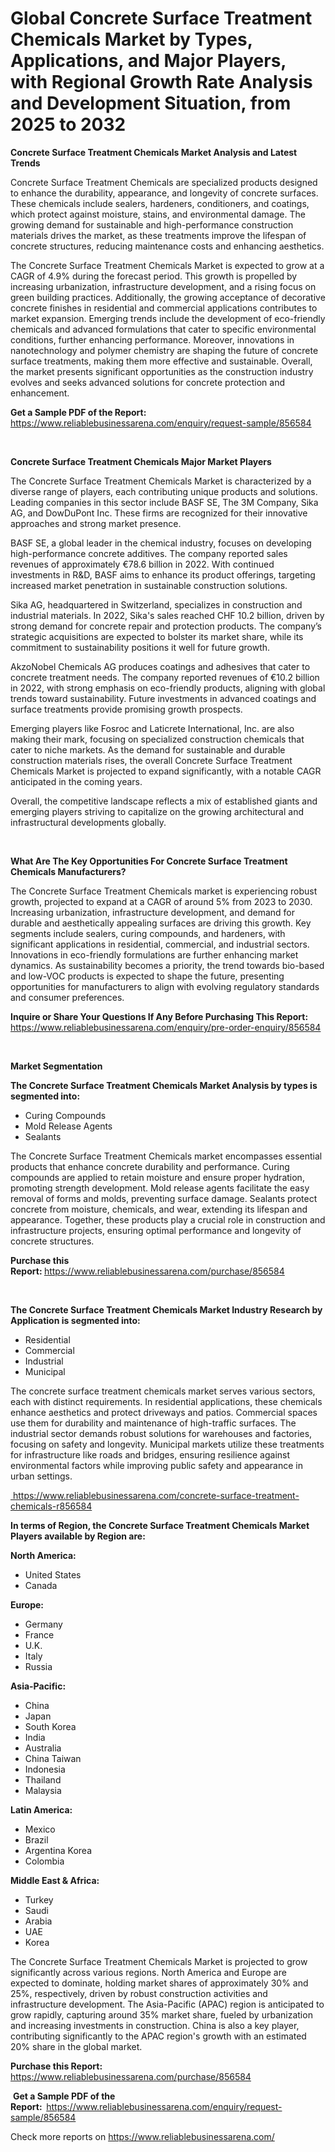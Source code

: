 <p><h1>Global Concrete Surface Treatment Chemicals Market by Types, Applications, and Major Players, with Regional Growth Rate Analysis and Development Situation, from 2025 to 2032</h1></p><p><strong>Concrete Surface Treatment Chemicals Market Analysis and Latest Trends</strong></p>
<p><p>Concrete Surface Treatment Chemicals are specialized products designed to enhance the durability, appearance, and longevity of concrete surfaces. These chemicals include sealers, hardeners, conditioners, and coatings, which protect against moisture, stains, and environmental damage. The growing demand for sustainable and high-performance construction materials drives the market, as these treatments improve the lifespan of concrete structures, reducing maintenance costs and enhancing aesthetics.</p><p>The Concrete Surface Treatment Chemicals Market is expected to grow at a CAGR of 4.9% during the forecast period. This growth is propelled by increasing urbanization, infrastructure development, and a rising focus on green building practices. Additionally, the growing acceptance of decorative concrete finishes in residential and commercial applications contributes to market expansion. Emerging trends include the development of eco-friendly chemicals and advanced formulations that cater to specific environmental conditions, further enhancing performance. Moreover, innovations in nanotechnology and polymer chemistry are shaping the future of concrete surface treatments, making them more effective and sustainable. Overall, the market presents significant opportunities as the construction industry evolves and seeks advanced solutions for concrete protection and enhancement.</p></p>
<p><strong>Get a Sample PDF of the Report:&nbsp;</strong> <a href="https://www.reliablebusinessarena.com/enquiry/request-sample/856584?utm_campaign=2527&utm_medium=2&utm_source=Github&utm_content=ia&utm_term=31032025&utm_id=concrete-surface-treatment-chemicals">https://www.reliablebusinessarena.com/enquiry/request-sample/856584</a></p>
<p>&nbsp;</p>
<p><strong>Concrete Surface Treatment Chemicals Major Market Players</strong></p>
<p><p>The Concrete Surface Treatment Chemicals Market is characterized by a diverse range of players, each contributing unique products and solutions. Leading companies in this sector include BASF SE, The 3M Company, Sika AG, and DowDuPont Inc. These firms are recognized for their innovative approaches and strong market presence.</p><p>BASF SE, a global leader in the chemical industry, focuses on developing high-performance concrete additives. The company reported sales revenues of approximately €78.6 billion in 2022. With continued investments in R&D, BASF aims to enhance its product offerings, targeting increased market penetration in sustainable construction solutions.</p><p>Sika AG, headquartered in Switzerland, specializes in construction and industrial materials. In 2022, Sika's sales reached CHF 10.2 billion, driven by strong demand for concrete repair and protection products. The company’s strategic acquisitions are expected to bolster its market share, while its commitment to sustainability positions it well for future growth.</p><p>AkzoNobel Chemicals AG produces coatings and adhesives that cater to concrete treatment needs. The company reported revenues of €10.2 billion in 2022, with strong emphasis on eco-friendly products, aligning with global trends toward sustainability. Future investments in advanced coatings and surface treatments provide promising growth prospects.</p><p>Emerging players like Fosroc and Laticrete International, Inc. are also making their mark, focusing on specialized construction chemicals that cater to niche markets. As the demand for sustainable and durable construction materials rises, the overall Concrete Surface Treatment Chemicals Market is projected to expand significantly, with a notable CAGR anticipated in the coming years.</p><p>Overall, the competitive landscape reflects a mix of established giants and emerging players striving to capitalize on the growing architectural and infrastructural developments globally.</p></p>
<p>&nbsp;</p>
<p><strong>What Are The Key Opportunities For Concrete Surface Treatment Chemicals Manufacturers?</strong></p>
<p><p>The Concrete Surface Treatment Chemicals market is experiencing robust growth, projected to expand at a CAGR of around 5% from 2023 to 2030. Increasing urbanization, infrastructure development, and demand for durable and aesthetically appealing surfaces are driving this growth. Key segments include sealers, curing compounds, and hardeners, with significant applications in residential, commercial, and industrial sectors. Innovations in eco-friendly formulations are further enhancing market dynamics. As sustainability becomes a priority, the trend towards bio-based and low-VOC products is expected to shape the future, presenting opportunities for manufacturers to align with evolving regulatory standards and consumer preferences.</p></p>
<p><strong>Inquire or Share Your Questions If Any Before Purchasing This Report:</strong> <a href="https://www.reliablebusinessarena.com/enquiry/pre-order-enquiry/856584?utm_campaign=2527&utm_medium=2&utm_source=Github&utm_content=ia&utm_term=31032025&utm_id=concrete-surface-treatment-chemicals">https://www.reliablebusinessarena.com/enquiry/pre-order-enquiry/856584</a></p>
<p>&nbsp;</p>
<p><strong>Market Segmentation</strong></p>
<p><strong>The Concrete Surface Treatment Chemicals Market Analysis by types is segmented into:</strong></p>
<p><ul><li>Curing Compounds</li><li>Mold Release Agents</li><li>Sealants</li></ul></p>
<p><p>The Concrete Surface Treatment Chemicals market encompasses essential products that enhance concrete durability and performance. Curing compounds are applied to retain moisture and ensure proper hydration, promoting strength development. Mold release agents facilitate the easy removal of forms and molds, preventing surface damage. Sealants protect concrete from moisture, chemicals, and wear, extending its lifespan and appearance. Together, these products play a crucial role in construction and infrastructure projects, ensuring optimal performance and longevity of concrete structures.</p></p>
<p><strong>Purchase this Report:&nbsp;</strong><a href="https://www.reliablebusinessarena.com/purchase/856584?utm_campaign=2527&utm_medium=2&utm_source=Github&utm_content=ia&utm_term=31032025&utm_id=concrete-surface-treatment-chemicals">https://www.reliablebusinessarena.com/purchase/856584</a></p>
<p>&nbsp;</p>
<p><strong>The Concrete Surface Treatment Chemicals Market Industry Research by Application is segmented into:</strong></p>
<p><ul><li>Residential</li><li>Commercial</li><li>Industrial</li><li>Municipal</li></ul></p>
<p><p>The concrete surface treatment chemicals market serves various sectors, each with distinct requirements. In residential applications, these chemicals enhance aesthetics and protect driveways and patios. Commercial spaces use them for durability and maintenance of high-traffic surfaces. The industrial sector demands robust solutions for warehouses and factories, focusing on safety and longevity. Municipal markets utilize these treatments for infrastructure like roads and bridges, ensuring resilience against environmental factors while improving public safety and appearance in urban settings.</p></p>
<p><a href="https://www.reliablebusinessarena.com/concrete-surface-treatment-chemicals-r856584?utm_campaign=2527&utm_medium=2&utm_source=Github&utm_content=ia&utm_term=31032025&utm_id=concrete-surface-treatment-chemicals">&nbsp;https://www.reliablebusinessarena.com/concrete-surface-treatment-chemicals-r856584</a></p>
<p><strong>In terms of Region, the Concrete Surface Treatment Chemicals Market Players available by Region are:</strong></p>
<p>
    <p> <strong> North America: </strong>
        <ul>
            <li>United States</li>
            <li>Canada</li>
        </ul>
        </p> 
    <p> <strong> Europe: </strong>
        <ul>
            <li>Germany</li>
            <li>France</li>
            <li>U.K.</li>
            <li>Italy</li>
            <li>Russia</li>
        </ul>
        </p> 
    <p> <strong> Asia-Pacific: </strong>
        <ul>
            <li>China</li>
            <li>Japan</li>
            <li>South Korea</li>
            <li>India</li>
            <li>Australia</li>
            <li>China Taiwan</li>
            <li>Indonesia</li>
            <li>Thailand</li>
            <li>Malaysia</li>
        </ul>
        </p> 
    <p> <strong> Latin America: </strong>
        <ul>
            <li>Mexico</li>
            <li>Brazil</li>
            <li>Argentina Korea</li>
            <li>Colombia</li>
        </ul>
        </p> 
    <p> <strong> Middle East & Africa: </strong>
        <ul>
            <li>Turkey</li>
            <li>Saudi</li>
            <li>Arabia</li>
            <li>UAE</li>
            <li>Korea</li>
        </ul>
    </p>
    </p>
<p><p>The Concrete Surface Treatment Chemicals Market is projected to grow significantly across various regions. North America and Europe are expected to dominate, holding market shares of approximately 30% and 25%, respectively, driven by robust construction activities and infrastructure development. The Asia-Pacific (APAC) region is anticipated to grow rapidly, capturing around 35% market share, fueled by urbanization and increasing investments in construction. China is also a key player, contributing significantly to the APAC region's growth with an estimated 20% share in the global market.</p></p>
<p><strong>Purchase this Report: </strong><a href="https://www.reliablebusinessarena.com/purchase/856584?utm_campaign=2527&utm_medium=2&utm_source=Github&utm_content=ia&utm_term=31032025&utm_id=concrete-surface-treatment-chemicals">https://www.reliablebusinessarena.com/purchase/856584</a></p>
<p>&nbsp;<strong>Get a Sample PDF of the Report:&nbsp;&nbsp;</strong><a href="https://www.reliablebusinessarena.com/enquiry/request-sample/856584?utm_campaign=2527&utm_medium=2&utm_source=Github&utm_content=ia&utm_term=31032025&utm_id=concrete-surface-treatment-chemicals">https://www.reliablebusinessarena.com/enquiry/request-sample/856584</a></p>
<p><strong></strong></p>
<p>Check more reports on <a href="https://www.reliablebusinessarena.com/?utm_campaign=2527&utm_medium=2&utm_source=Github&utm_content=ia&utm_term=31032025&utm_id=concrete-surface-treatment-chemicals">https://www.reliablebusinessarena.com/</a></p>